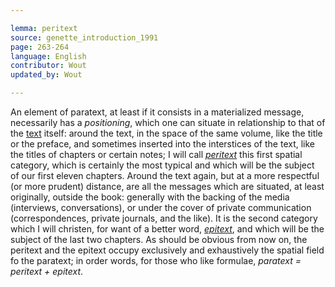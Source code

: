 ```yaml
---

lemma: peritext
source: genette_introduction_1991
page: 263-264
language: English
contributor: Wout
updated_by: Wout

---
```


An element of paratext, at least if it consists in a materialized message, necessarily has a _positioning_, which one can situate in relationship to that of the [text](text.html) itself: around the text, in the space of the same volume, like the title or the preface, and sometimes inserted into the interstices of the text, like the titles of chapters or certain notes; I will call [_peritext_](peritext.html) this first spatial category, which is certainly the most typical and which will be the subject of our first eleven chapters. Around the text again, but at a more respectful (or more prudent) distance, are all the messages which are situated, at least originally, outside the book: generally with the backing of the media (interviews, conversations), or under the cover of private communication (correspondences, private journals, and the like). It is the second category which I will christen, for want of a better word, [_epitext_](epitext.html), and which will be the subject of the last two chapters. As should be obvious from now on, the peritext and the epitext occupy exclusively and exhaustively the spatial field fo the paratext; in order words, for those who like formulae, _paratext = peritext + epitext_.

